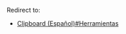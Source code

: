 Redirect to:

*   [Clipboard (Español)#Herramientas](/index.php/Clipboard_(Espa%C3%B1ol)#Herramientas "Clipboard (Español)")